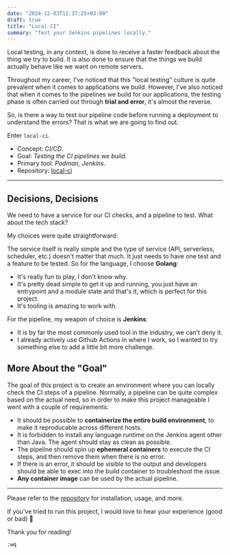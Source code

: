```yaml
---
date: "2024-12-03T11:37:25+03:00"
draft: true
title: "Local CI"
summary: "Test your Jenkins pipelines locally."
---
```


Local testing, in any context, is done to receive a faster feedback about the thing we try to build.
It is also done to ensure that the things we build actually behave like we want on remote servers.

Throughout my career, I've noticed that this "local testing" culture is quite prevalent when it comes to applications we build.
However, I've also noticed that when it comes to the pipelines we build for our applications, the testing phase is often carried out through **trial and error**, it's almost the reverse.

So, is there a way to test our pipeline code before running a deployment to understand the errors?
That is what we are going to find out.

Enter `local-ci`.

- Concept: _CI/CD_.
- Goal: _Testing the CI pipelines we build_.
- Primary tool: _Podman, Jenkins_.
- Repository: [local-ci](https://github.com/acikgozb/local-ci)

---

## Decisions, Decisions

We need to have a service for our CI checks, and a pipeline to test. What about the tech stack?

My choices were quite straightforward:

The service itself is really simple and the type of service (API, serverless, scheduler, etc.) doesn't matter that much.
It just needs to have one test and a feature to be tested.
So for the language, I choose **Golang**:

- It's really fun to play, I don't know why.
- It's pretty dead simple to get it up and running, you just have an entrypoint and a module state and that's it, which is perfect for this project.
- It's tooling is amazing to work with.

For the pipeline, my weapon of choice is **Jenkins**:

- It is by far the most commonly used tool in the industry, we can't deny it.
- I already actively use Github Actions in where I work, so I wanted to try something else to add a little bit more challenge.

## More About the "Goal"

The goal of this project is to create an environment where you can locally check the CI steps of a pipeline.
Normally, a pipeline can be quite complex based on the actual need, so in order to make this project manageable I went with a couple of requirements:

- It should be possible to **containerize the entire build environment**, to make it reproducable across different hosts.
- It is forbidden to install any language runtime on the Jenkins agent other than Java. The agent should stay as clean as possible.
- The pipeline should spin up **ephemeral containers** to execute the CI steps, and then remove them when there is no error.
- If there is an error, it should be visible to the output and developers should be able to exec into the build container to troubleshoot the issue.
- **Any container image** can be used by the actual pipeline.

---

Please refer to the [repository](https://github.com/acikgozb/local-ci) for installation, usage, and more.

If you've tried to run this project, I would love to hear your experience (good or bad) 🎉

Thank you for reading!

`:wq`
